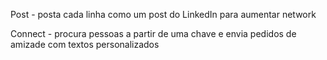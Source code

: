 Post - posta cada linha como um post do LinkedIn para aumentar network

Connect - procura pessoas a partir de uma chave e envia pedidos de amizade com textos personalizados
